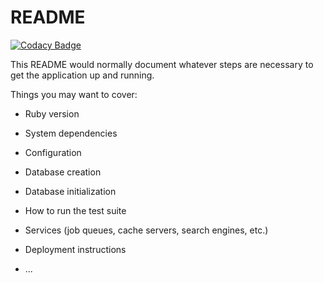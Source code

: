 # README

[![Codacy Badge](https://api.codacy.com/project/badge/Grade/f5bbe7fb52df413aa9f3135f861e88a7)](https://app.codacy.com/app/howlr-me/howlr-backend-api?utm_source=github.com&utm_medium=referral&utm_content=howlr-me/howlr-backend-api&utm_campaign=Badge_Grade_Settings)

This README would normally document whatever steps are necessary to get the
application up and running.

Things you may want to cover:

* Ruby version

* System dependencies

* Configuration

* Database creation

* Database initialization

* How to run the test suite

* Services (job queues, cache servers, search engines, etc.)

* Deployment instructions

* ...
